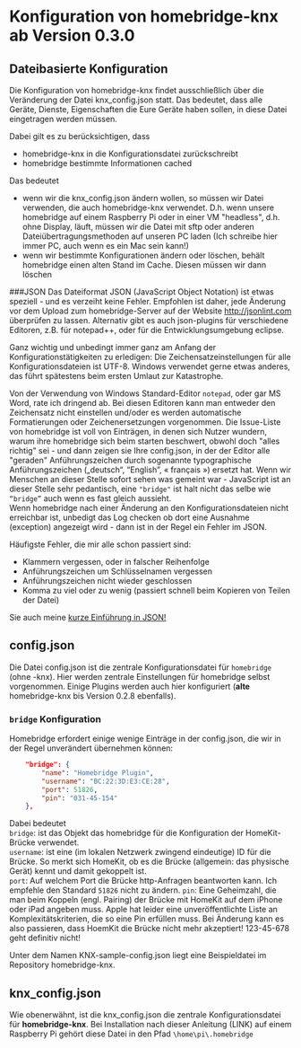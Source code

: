 # Konfiguration von homebridge-knx ab Version 0.3.0

## Dateibasierte Konfiguration
Die Konfiguration von homebridge-knx findet ausschließlich über die Veränderung der Datei knx_config.json statt. Das bedeutet, dass alle Geräte, Dienste, Eigenschaften die Eure Geräte haben sollen, in diese Datei eingetragen werden müssen.  

Dabei gilt es zu berücksichtigen, dass 
-  homebridge-knx in die Konfigurationsdatei zurückschreibt
-  homebridge bestimmte Informationen cached

Das bedeutet 
-  wenn wir die knx_config.json ändern wollen, so müssen wir Datei verwenden, die auch homebridge-knx verwendet. D.h. wenn unsere homebridge auf einem Raspberry Pi oder in einer VM "headless", d.h. ohne Display, läuft, müssen wir die Datei mit sftp oder anderen Dateiübertragungsmethoden auf unseren PC laden (Ich schreibe hier immer PC, auch wenn es ein Mac sein kann!)
-  wenn wir bestimmte Konfigurationen ändern oder löschen, behält homebridge einen alten Stand im Cache. Diesen müssen wir dann löschen

###JSON
Das Dateiformat JSON (JavaScript Object Notation) ist etwas speziell - und es verzeiht keine Fehler. Empfohlen ist daher, jede Änderung vor dem Upload zum homebridge-Server auf der Website http://jsonlint.com überprüfen zu lassen. Alternativ gibt es auch json-plugins für verschiedene Editoren, z.B. für notepad++, oder für die Entwicklungsumgebung eclipse.  

Ganz wichtig und unbedingt immer ganz am Anfang der Konfigurationstätigkeiten zu erledigen: Die Zeichensatzeinstellungen für alle Konfigurationsdateien ist UTF-8. Windows verwendet gerne etwas anderes, das führt spätestens beim ersten Umlaut zur Katastrophe.

Von der Verwendung von Windows Standard-Editor `notepad`, oder gar MS Word, rate ich dringend ab. Bei diesen Editoren kann man entweder den Zeichensatz nicht einstellen und/oder es werden automatische Formatierungen oder Zeichenersetzungen vorgenommen. Die Issue-Liste von homebridge ist voll von Einträgen, in denen sich Nutzer wundern, warum ihre homebridge sich beim starten beschwert, obwohl doch "alles richtig" sei - und dann zeigen sie Ihre config.json, in der der Editor alle "geraden" Anführungszeichen durch sogenannte typographische Anführungszeichen („deutsch“, “English”, « français ») ersetzt hat. Wenn wir Menschen an dieser Stelle sofort sehen was gemeint war - JavaScript ist an dieser Stelle sehr pedantisch, eine `"bridge"` ist halt nicht das selbe wie `“bridge”` auch wenn es fast gleich aussieht.  
Wenn homebridge nach einer Änderung an den Konfigurationsdateien nicht erreichbar ist, unbedigt das Log checken ob dort eine Ausnahme (exception) angezeigt wird - dann ist in der Regel ein Fehler im JSON.

Häufigste Fehler, die mir alle schon passiert sind:
-  Klammern vergessen, oder in falscher Reihenfolge
-  Anführungszeichen um Schlüsselnamen vergessen
-  Anführungszeichen nicht wieder geschlossen
-  Komma zu viel oder zu wenig (passiert schnell beim Kopieren von Teilen der Datei)

Sie auch meine [kurze Einführung in JSON!](JSON%20f%C3%BCr%20Anf%C3%A4nger.md)

  

## config.json

Die Datei config.json ist die zentrale Konfigurationsdatei für `homebridge` (ohne -knx). Hier werden zentrale Einstellungen für homebridge selbst vorgenommen. Einige Plugins werden auch hier konfiguriert (**alte** homebridge-knx bis Version 0.2.8 ebenfalls).

### `bridge` Konfiguration

Homebridge erfordert einige wenige Einträge in der config.json, die wir in der Regel unverändert übernehmen können:

```json
	"bridge": {
		"name": "Homebridge Plugin",
		"username": "BC:22:3D:E3:CE:28",
		"port": 51826,
		"pin": "031-45-154"
	},
```
Dabei bedeutet  
`bridge`: ist das Objekt das homebridge für die Konfiguration der HomeKit-Brücke verwendet.  
`username`: ist eine (im lokalen Netzwerk zwingend eindeutige) ID für die Brücke. So merkt sich HomeKit, ob es die Brücke (allgemein: das physische Gerät) kennt und damit gekoppelt ist.  
`port`: Auf welchem Port die Brücke http-Anfragen beantworten kann. Ich empfehle den Standard `51826` nicht zu ändern.
`pin`:  Eine Geheimzahl, die man beim Koppeln (engl. Pairing) der Brücke mit HomeKit auf dem iPhone oder iPad angeben muss. Apple hat leider eine unveröffentlichte Liste an Komplexitätskriterien, die so eine Pin erfüllen muss. Bei Änderung kann es also passieren, dass HoemKit die Brücke nicht mehr akzeptiert! 123-45-678 geht definitiv nicht!

Unter dem Namen KNX-sample-config.json liegt eine Beispieldatei im Repository homebridge-knx.

## knx_config.json

Wie obenerwähnt, ist die knx_config.json die zentrale Konfigurationsdatei für **homebridge-knx**. Bei Installation nach dieser Anleitung (LINK) auf einem Raspberry Pi gehört diese Datei in den Pfad `\home\pi\.homebridge` 


